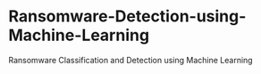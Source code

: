 # Ransomware-Detection-using-Machine-Learning
Ransomware Classification and Detection using Machine Learning
